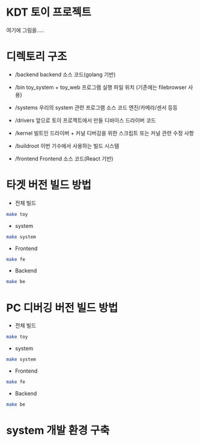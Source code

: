 # KDT 토이 프로젝트

   여기에 그림을.....


# 디렉토리 구조

* /backend
    backend 소스 코드(golang 기반)

* /bin
    toy_system + toy_web 프로그램 실행 파일 위치 (기존에는 filebrowser 사용)

* /systems
    우리의 system 관련 프로그램 소스 코드
    엔진/카메라/센서 등등

* /drivers
    앞으로 토이 프로젝트에서 만들 디바이스 드라이버 코드

* /kernel
    빌트인 드라이버 + 커널 디버깅을 위한 스크립트 또는 커널 관련 수정 사항

* /buildroot
    이번 기수에서 사용하는 빌드 시스템

* /frontend
    Frontend 소스 코드(React 기반)


# 타겟 버전 빌드 방법

* 전체 빌드

```sh
make toy
```

* system
```sh
make system
```

* Frontend
```sh
make fe
```

* Backend
```sh
make be
```

# PC 디버깅 버전 빌드 방법

* 전체 빌드

```sh
make toy
```

* system
```sh
make system
```

* Frontend
```sh
make fe
```

* Backend
```sh
make be
```

# system 개발 환경 구축 